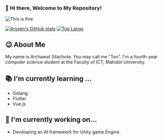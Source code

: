 ### 👋 Hi there, Welcome to My Repository! 

![This is fine](https://media.giphy.com/media/QMHoU66sBXqqLqYvGO/giphy.gif)

[![Arsxen's GitHub stats](https://github-readme-stats.vercel.app/api?username=Arsxen&theme=tokyonight&show_icons=true)](https://github.com/Arsxen)
[![Top Langs](https://github-readme-stats.vercel.app/api/top-langs/?username=Arsxen&layout=compact&hide=jupyter-notebook)](https://github.com/Arsxen)

## 😉 About Me 

My name is Archawat Silachote. You may call me "Ton". I'm a fourth-year computer science student at the Faculty of ICT, Mahidol University.

## 📚 I'm currently learning ...

- Golang
- Flutter
- Vue.js

## 🔧 I'm currently working on...

- Developing an AI framework for Unity game Engine.
